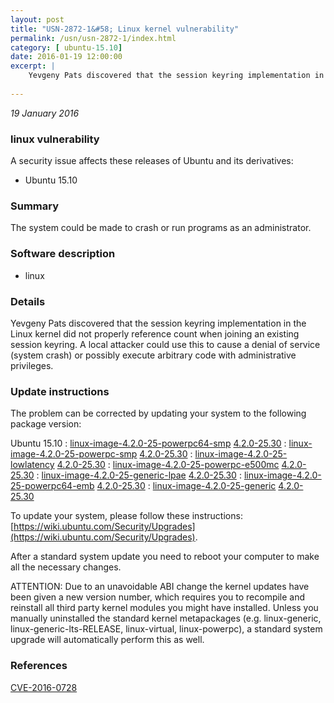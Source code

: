 ```yaml
---
layout: post
title: "USN-2872-1&#58; Linux kernel vulnerability"
permalink: /usn/usn-2872-1/index.html
category: [ ubuntu-15.10]
date: 2016-01-19 12:00:00
excerpt: |
    Yevgeny Pats discovered that the session keyring implementation in the Linux kernel did not properly reference count when joining an existing session keyring. A local attacker could use this to cause a denial of service (system crash) or possibly execute arbitrary code with administrative privileges. 
    
--- 
```

 
 

*19 January 2016*

### linux vulnerability

A security issue affects these releases of Ubuntu and its derivatives:

* Ubuntu 15.10

### Summary

The system could be made to crash or run programs as an administrator. 

### Software description

* linux 

### Details

Yevgeny Pats discovered that the session keyring implementation in the Linux kernel did not properly reference count when joining an existing session keyring. A local attacker could use this to cause a denial of service (system crash) or possibly execute arbitrary code with administrative privileges. 

### Update instructions

The problem can be corrected by updating your system to the following package version:

Ubuntu 15.10
 : [linux-image-4.2.0-25-powerpc64-smp](https://launchpad.net/ubuntu/+source/linux) <span> [4.2.0-25.30](https://launchpad.net/ubuntu/+source/linux/4.2.0-25.30) </span> 
 : [linux-image-4.2.0-25-powerpc-smp](https://launchpad.net/ubuntu/+source/linux) <span> [4.2.0-25.30](https://launchpad.net/ubuntu/+source/linux/4.2.0-25.30) </span> 
 : [linux-image-4.2.0-25-lowlatency](https://launchpad.net/ubuntu/+source/linux) <span> [4.2.0-25.30](https://launchpad.net/ubuntu/+source/linux/4.2.0-25.30) </span> 
 : [linux-image-4.2.0-25-powerpc-e500mc](https://launchpad.net/ubuntu/+source/linux) <span> [4.2.0-25.30](https://launchpad.net/ubuntu/+source/linux/4.2.0-25.30) </span> 
 : [linux-image-4.2.0-25-generic-lpae](https://launchpad.net/ubuntu/+source/linux) <span> [4.2.0-25.30](https://launchpad.net/ubuntu/+source/linux/4.2.0-25.30) </span> 
 : [linux-image-4.2.0-25-powerpc64-emb](https://launchpad.net/ubuntu/+source/linux) <span> [4.2.0-25.30](https://launchpad.net/ubuntu/+source/linux/4.2.0-25.30) </span> 
 : [linux-image-4.2.0-25-generic](https://launchpad.net/ubuntu/+source/linux) <span> [4.2.0-25.30](https://launchpad.net/ubuntu/+source/linux/4.2.0-25.30) </span> 

To update your system, please follow these instructions: [https://wiki.ubuntu.com/Security/Upgrades](https://wiki.ubuntu.com/Security/Upgrades).

After a standard system update you need to reboot your computer to make all the necessary changes.

ATTENTION: Due to an unavoidable ABI change the kernel updates have been given a new version number, which requires you to recompile and reinstall all third party kernel modules you might have installed. Unless you manually uninstalled the standard kernel metapackages (e.g. linux-generic, linux-generic-lts-RELEASE, linux-virtual, linux-powerpc), a standard system upgrade will automatically perform this as well. 

### References

 
 [CVE-2016-0728](http://people.ubuntu.com/~ubuntu-security/cve/CVE-2016-0728)
 

